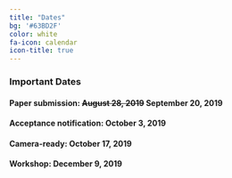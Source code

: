```yaml
---
title: "Dates"
bg: '#63BD2F'
color: white
fa-icon: calendar
icon-title: true
---
```


### Important Dates

#### Paper submission: <s>August 28, 2019</s> **September 20, 2019**

#### Acceptance notification: **October 3, 2019**

#### Camera-ready: **October 17, 2019**

#### Workshop: **December 9, 2019**

